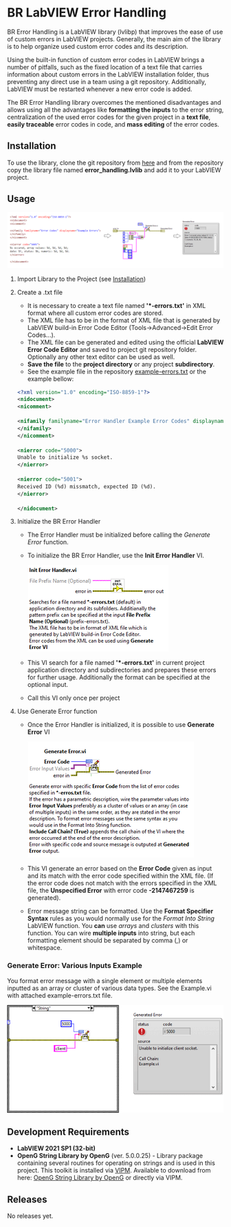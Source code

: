 # BR LabVIEW Error Handling
BR Error Handling is a LabVIEW library (lvlibp) that improves the ease of use of custom errors in LabVIEW projects. Generally, the main aim of the library is to help organize used custom error codes and its description. 

Using the built-in function of custom error codes in LabVIEW brings a number of pitfalls, such as the fixed location of a text file that carries information about custom errors in the LabVIEW installation folder, thus preventing any direct use in a team using a git repository. Additionally, LabVIEW must be restarted whenever a new error code is added.

The BR Error Handling library overcomes the mentioned disadvantages and allows using all the advantages like **formatting the inputs** to the error string, centralization of the used error codes for the given project in a **text file**, **easily traceable** error codes in code, and **mass editing** of the error codes.

## Installation
To use the library, clone the git repository from [here](https://gitlab.benderrobotics.com/br/labview-team/br-labview-error-handling) and from the repository copy the library file named **error_handling.lvlib** and add it to your LabVIEW project. 

## Usage
![Error Handler Usage Image](./docs/images/usage_example.png "Error Handler Usage")

1. Import Library to the Project (see [Installation](##Installation))

2. Create a .txt file 
    * It is necessary to create a text file named **'*-errors.txt'** in XML format where all custom error codes are stored. 
    * The XML file has to be in the format of XML file that is generated by LabVIEW build-in Error Code Editor (Tools->Advanced->Edit Error Codes...). 
    * The XML file can be generated and edited using the official **LabVIEW Error Code Editor** and saved to project git repository folder. Optionally any other text editor can be used as well.
    * **Save the file** to the **project directory** or any project **subdirectory**.
    * See the example file in the repository [example-errors.txt](/sw/example-errors.txt) or the example bellow:
    ```XML
    <?xml version="1.0" encoding="ISO-8859-1"?>
    <nidocument>
    <nicomment>

    <nifamily familyname="Error Handler Example Error Codes" displayname="Example Errors">
    </nifamily>
    </nicomment>

    <nierror code="5000">
    Unable to initialize %s socket. 
    </nierror>

    <nierror code="5001">
    Received ID (%d) missmatch, expected ID (%d).
    </nierror>
    
    </nidocument>
    ```
3. Initialize the BR Error Handler
    * The Error Handler must be initialized before calling the *Generate Error* function.
    * To initialize the BR Error Handler, use the **Init Error Handler** VI.

        ![Init Error Handler.vi Image](./docs/images/init_error_handler.png "Init Error Handler VI")
    * This VI search for a file named **'*-errors.txt'** in current project application directory and subdirectories and prepares these errors for further usage. Additionally the format can be specified at the optional input. 
    * Call this VI only once per project

4. Use Generate Error function
    * Once the Error Handler is initialized, it is possible to use **Generate Error** VI

        ![Generate Error.vi Image](./docs/images/generate_error.png "Generate Error VI")
    * This VI generate an error based on the **Error Code** given as input and its match with the error code specified within the XML file. (If the error code does not match with the errors specified in the XML file, the **Unspecified Error** with error code **-2147467259** is generated).
    * Error message string can be formatted. Use the **Format Specifier Syntax** rules as you would normally use for the *Format Into String* LabVIEW function. You **can** use *arrays* and *clusters* with this function. You can wire **multiple inputs** into string, but each formatting element should be separated by comma (,) or whitespace. 

### Generate Error: Various Inputs Example
You format error message with a single element or multiple elements inputted as an array or cluster of various data types. See the Example.vi with attached example-errors.txt file.

![Variant Inputs GIF](./docs/images/generate_error_inputs.gif "Variant Inputs GIF")

## Development Requirements
* **LabVIEW 2021 SP1 (32-bit)**
* **OpenG String Library by OpenG** (ver. 5.0.0.25) - Library package containing several routines for operating on strings and is used in this project. This toolkit is installed via [VIPM](https://www.vipm.io/). Available to download from here: [OpenG String Library by OpenG](https://www.vipm.io/package/oglib_string/) or directly via VIPM.

## Releases
No releases yet.

